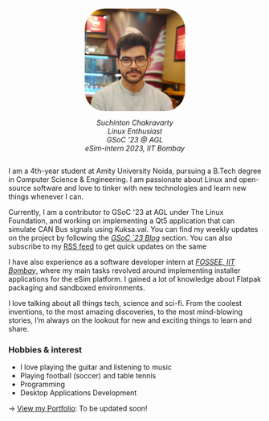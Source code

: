 #

<div style="display: flex; flex-direction: column; align-items: center;">
  <img src="https://raw.githubusercontent.com/suchinton/blogs/main/images/Suchinton/Profile-Pic.jpg" height="auto" width="200" style="border-radius:20%;">
  <p style="text-align: center;font-style: italic;">
    Suchinton Chakravarty <br> 
    Linux Enthusiast <br> 
    GSoC '23 @ AGL <br> 
    eSim-intern 2023, IIT Bombay <br>
    </p>
</div>


I am a 4th-year student at Amity University Noida, pursuing a B.Tech degree in Computer Science & Engineering. I am passionate about Linux and open-source software and love to tinker with new technologies and learn new things whenever I can.

Currently, I am a contributor to GSoC '23 at AGL under The Linux Foundation, and working on implementing a Qt5 application that can simulate CAN Bus signals using Kuksa.val. You can find my weekly updates on the project by following the _[GSoC `23 Blog]()_ section. You can also subscribe to my [RSS feed]() to get quick updates on the same 

I have also experience as a software developer intern at _[FOSSEE, IIT Bombay]()_, where my main tasks revolved around implementing installer applications for the eSim platform. I gained a lot of knowledge about Flatpak packaging and sandboxed environments.

I love talking about all things tech, science and sci-fi. From the coolest inventions, to the most amazing discoveries, to the most mind-blowing stories, I’m always on the lookout for new and exciting things to learn and share.

### Hobbies & interest

  - I love playing the guitar and listening to music
  - Playing football (soccer) and table tennis
  - Programming 
  - Desktop Applications Development

→ [View my Portfolio](): To be updated soon!


